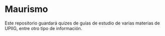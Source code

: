 # Maurismo
Este repositorio guardará quizes de guías de estudio de varias materias de UPIIG, entre otro tipo de información.

